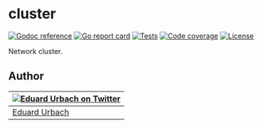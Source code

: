 # cluster

[![Godoc reference][godoc-image]][godoc-url]
[![Go report card][goreportcard-image]][goreportcard-url]
[![Tests][travis-image]][travis-url]
[![Code coverage][codecov-image]][codecov-url]
[![License][license-image]][license-url]

Network cluster.

## Author

| [![Eduard Urbach on Twitter](https://gravatar.com/avatar/16ed4d41a5f244d1b10de1b791657989?s=70)](https://twitter.com/eduardurbach "Follow @eduardurbach on Twitter") |
|---|
| [Eduard Urbach](https://eduardurbach.com) |

[godoc-image]: https://godoc.org/github.com/aerogo/cluster?status.svg
[godoc-url]: https://godoc.org/github.com/aerogo/cluster
[goreportcard-image]: https://goreportcard.com/badge/github.com/aerogo/cluster
[goreportcard-url]: https://goreportcard.com/report/github.com/aerogo/cluster
[travis-image]: https://travis-ci.org/aerogo/cluster.svg?branch=master
[travis-url]: https://travis-ci.org/aerogo/cluster
[codecov-image]: https://codecov.io/gh/aerogo/cluster/branch/master/graph/badge.svg
[codecov-url]: https://codecov.io/gh/aerogo/cluster
[license-image]: https://img.shields.io/badge/license-MIT-blue.svg
[license-url]: https://github.com/aerogo/cluster/blob/master/LICENSE